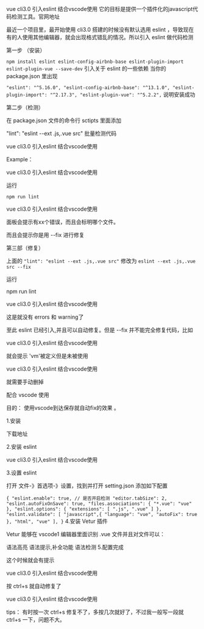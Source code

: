 vue cli3.0 引入eslint 结合vscode使用
它的目标是提供一个插件化的javascript代码检测工具。官网地址

最近一个项目里，最开始使用 cli3.0 搭建的时候没有默认选用 eslint ，导致现在有的人使用其他编辑器，就会出现格式错乱的情况。所以引入 eslint 做代码检测

第一步 （安装）

`npm install eslint eslint-config-airbnb-base eslint-plugin-import eslint-plugin-vue --save-dev` 引入关于 eslint 的一些依赖 当你的 package.json 里出现

`
"eslint": "^5.16.0",
"eslint-config-airbnb-base": "^13.1.0",
"eslint-plugin-import": "^2.17.3",
"eslint-plugin-vue": "^5.2.2",
`
说明安装成功

第二步（检测）

在 package.json 文件的命令行 sctipts 里面添加

"lint": "eslint --ext .js,.vue src" 批量检测代码

vue cli3.0 引入eslint 结合vscode使用

Example：

vue cli3.0 引入eslint 结合vscode使用

运行

`npm run lint`

vue cli3.0 引入eslint 结合vscode使用

面板会提示有xx个错误，而且会标明哪个文件。

而且会提示你是用 --fix 进行修复

第三部（修复）

上面的 `"lint": "eslint --ext .js,.vue src"` 修改为 `eslint --ext .js,.vue src --fix`

运行

npm run lint

vue cli3.0 引入eslint 结合vscode使用

这是就没有 errors 和 warning了

至此 eslint 已经引入,并且可以自动修复。但是 --fix 并不能完全修复代码，比如

vue cli3.0 引入eslint 结合vscode使用

就会提示 'vm'被定义但是未被使用

vue cli3.0 引入eslint 结合vscode使用

就需要手动删掉

配合 vscode 使用

目的： 使用vscode到达保存就自动fix的效果 。

1.安装

下载地址

2.安装 eslint

vue cli3.0 引入eslint 结合vscode使用

3.设置 eslint

打开 文件-》首选项-》设置，找到并打开 setting.json 添加如下配置

`
{
 "eslint.enable": true, // 是否开启检测
 "editor.tabSize": 2,
 "eslint.autoFixOnSave": true,
 "files.associations": {
 "*.vue": "vue"
 },
 "eslint.options": {
 "extensions": [
  ".js",
  ".vue"
 ]
 },
 "eslint.validate": [
 "javascript",{
  "language": "vue",
  "autoFix": true
 },
 "html",
 "vue"
 ],
}
`
4.安装 Vetur 插件

Vetur 能够在 vscode1 编辑器里面识别 .vue 文件并且对文件可以：

语法高亮
语法提示,补全功能
语法检测
5.配置完成

这个时候就会有提示

vue cli3.0 引入eslint 结合vscode使用

按 ctrl+s 就自动修复了

vue cli3.0 引入eslint 结合vscode使用

tips： 有时按一次 ctrl+s 修复不了，多按几次就好了，不过我一般写一段就 ctrl+s 一下，问题不大。


